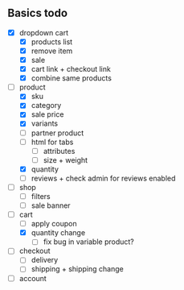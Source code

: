 ## Basics todo
 
- [x] dropdown cart
    - [x] products list
    - [x] remove item
    - [x] sale
    - [x] cart link + checkout link
    - [x] combine same products

- [ ] product
    - [x] sku
    - [x] category
    - [x] sale price
    - [x] variants
    - [ ] partner product 
    - [ ] html for tabs
        - [ ] attributes
        - [ ] size + weight
    - [x] quantity
    - [ ] reviews + check admin for reviews enabled

- [ ] shop
    - [ ] filters
    - [ ] sale banner
  
- [ ] cart
    - [ ] apply coupon
    - [x] quantity change
      - [ ] fix bug in variable product?
- [ ] checkout
    - [ ] delivery
    - [ ] shipping + shipping change

- [ ] account